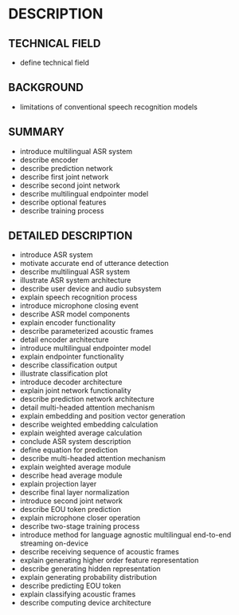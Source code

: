 # DESCRIPTION

## TECHNICAL FIELD

- define technical field

## BACKGROUND

- limitations of conventional speech recognition models

## SUMMARY

- introduce multilingual ASR system
- describe encoder
- describe prediction network
- describe first joint network
- describe second joint network
- describe multilingual endpointer model
- describe optional features
- describe training process

## DETAILED DESCRIPTION

- introduce ASR system
- motivate accurate end of utterance detection
- describe multilingual ASR system
- illustrate ASR system architecture
- describe user device and audio subsystem
- explain speech recognition process
- introduce microphone closing event
- describe ASR model components
- explain encoder functionality
- describe parameterized acoustic frames
- detail encoder architecture
- introduce multilingual endpointer model
- explain endpointer functionality
- describe classification output
- illustrate classification plot
- introduce decoder architecture
- explain joint network functionality
- describe prediction network architecture
- detail multi-headed attention mechanism
- explain embedding and position vector generation
- describe weighted embedding calculation
- explain weighted average calculation
- conclude ASR system description
- define equation for prediction
- describe multi-headed attention mechanism
- explain weighted average module
- describe head average module
- explain projection layer
- describe final layer normalization
- introduce second joint network
- describe EOU token prediction
- explain microphone closer operation
- describe two-stage training process
- introduce method for language agnostic multilingual end-to-end streaming on-device
- describe receiving sequence of acoustic frames
- explain generating higher order feature representation
- describe generating hidden representation
- explain generating probability distribution
- describe predicting EOU token
- explain classifying acoustic frames
- describe computing device architecture

